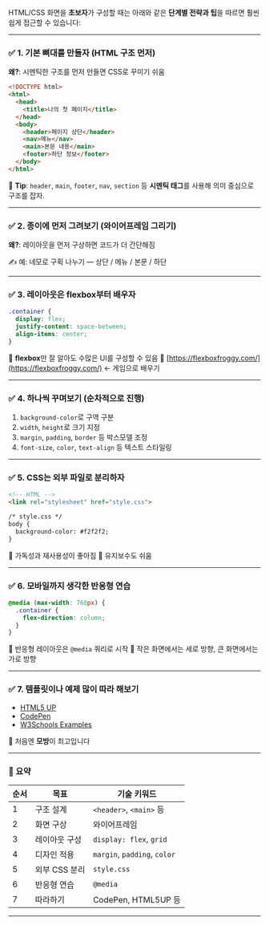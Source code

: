 HTML/CSS 화면을 **초보자**가 구성할 때는 아래와 같은 **단계별 전략과 팁**을 따르면 훨씬 쉽게 접근할 수 있습니다:

---

### ✅ 1. **기본 뼈대를 만들자 (HTML 구조 먼저)**

**왜?**: 시멘틱한 구조를 먼저 만들면 CSS로 꾸미기 쉬움

```html
<!DOCTYPE html>
<html>
  <head>
    <title>나의 첫 페이지</title>
  </head>
  <body>
    <header>페이지 상단</header>
    <nav>메뉴</nav>
    <main>본문 내용</main>
    <footer>하단 정보</footer>
  </body>
</html>
```

🔹 **Tip**: `header`, `main`, `footer`, `nav`, `section` 등 **시멘틱 태그**를 사용해 의미 중심으로 구조를 잡자.

---

### ✅ 2. **종이에 먼저 그려보기 (와이어프레임 그리기)**

**왜?**: 레이아웃을 먼저 구상하면 코드가 더 간단해짐

✍️ 예: 네모로 구획 나누기 — 상단 / 메뉴 / 본문 / 하단

---

### ✅ 3. **레이아웃은 flexbox부터 배우자**

```css
.container {
  display: flex;
  justify-content: space-between;
  align-items: center;
}
```

🔹 **flexbox**만 잘 알아도 수많은 UI를 구성할 수 있음
🔹 [https://flexboxfroggy.com/](https://flexboxfroggy.com/) ← 게임으로 배우기

---

### ✅ 4. **하나씩 꾸며보기 (순차적으로 진행)**

1. `background-color`로 구역 구분
2. `width`, `height`로 크기 지정
3. `margin`, `padding`, `border` 등 박스모델 조정
4. `font-size`, `color`, `text-align` 등 텍스트 스타일링

---

### ✅ 5. **CSS는 외부 파일로 분리하자**

```html
<!-- HTML -->
<link rel="stylesheet" href="style.css">

/* style.css */
body {
  background-color: #f2f2f2;
}
```

🔹 가독성과 재사용성이 좋아짐
🔹 유지보수도 쉬움

---

### ✅ 6. **모바일까지 생각한 반응형 연습**

```css
@media (max-width: 768px) {
  .container {
    flex-direction: column;
  }
}
```

🔹 반응형 레이아웃은 `@media` 쿼리로 시작
🔹 작은 화면에서는 세로 방향, 큰 화면에서는 가로 방향

---

### ✅ 7. **템플릿이나 예제 많이 따라 해보기**

* [HTML5 UP](https://html5up.net/)
* [CodePen](https://codepen.io/)
* [W3Schools Examples](https://www.w3schools.com/html/html_examples.asp)

🔹 처음엔 **모방**이 최고입니다

---

### 🔁 요약

| 순서 | 목표        | 기술 키워드                       |
| -- | --------- | ---------------------------- |
| 1  | 구조 설계     | `<header>`, `<main>` 등       |
| 2  | 화면 구상     | 와이어프레임                       |
| 3  | 레이아웃 구성   | `display: flex`, `grid`      |
| 4  | 디자인 적용    | `margin`, `padding`, `color` |
| 5  | 외부 CSS 분리 | `style.css`                  |
| 6  | 반응형 연습    | `@media`                     |
| 7  | 따라하기      | CodePen, HTML5UP 등           |

---
